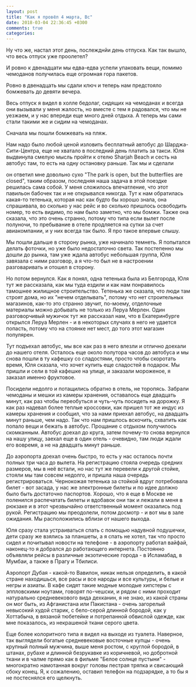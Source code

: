 ```yaml
---
layout: post
title: "Как я провёл 4 марта, Вс"
date: 2018-03-04 22:36:45 +0300
comments: true
categories: 
---
```

Ну что же, настал этот день, послежднйи день отпуска. Как так вышло, что весь отпуск уже проолетел?

И ровно к двенадцати мы едва-едва успели упаковать вещи, помимо чемоданов получилась еще огромная гора пакетов.

Ровно в двенадцать мы сдали ключ и теперь нам предстояло бомжевать до девяти вечера.

Весь отпуск я видел в холле бедолаг, сидящих на чемоданах и всегда они вызывали у меня жалость, но вместе с тем я радовался, что мы не уезжаем, и у нас впереди еще много дней отдыха. А теперь мы сами стали такими же и сидим на чемоданах.

Сначала мы пошли бомжевать на пляж.


Нам надо было любой ценой изловить бесплатный автобус до Шарджа-Сити-Центра, еще не хватало в последний день платить за такси. Юля выдвинула смелую мысль пройти к отелю Sharjah Beach и сесть на автобус там, то есть на одну остановку раньше. Так мы и сделали 


он ответил мне довольно сухо "The park is open, but the butterflies are closed", таким образом, последняя наша задача в этой поездке решилась сама собой. У меня сложилось впечатление, что этот павильон бабочек так и не открывался никогда. Тут к нам обратилась какая-то тетенька, которая нас как будто бы хорошо знала, она спрашивала, во сколько у нас рейс и во сколько пришлось освободить номер, то есть видимо, по нам было заметно, что мы бомжи. Также она сказала, что это очень странно, потому что типа если вылет после полуночи, то пребывание в отеле продляется на сутки за счет авиакомпании, и у них всегда так было. Я про такое впервые слышу.

Мы пошли дальше в сторону рынка, уже начинало темнеть. Я попытался делать фоточки, но уже было недостаточно света. Так постепенно мы дошли до рынка, там уже ждала автобус небольшая группа, Юля завязала с ними разговор, а я что-то был не в настроении разговаривать и отошел в сторону.

Но потом вернулся. Как я понял, одна тетенька была из Белгорода, Юля тут же рассказала, как мы туда ездили и как нам понравилось тамошнее жилищное строительство. Тетенька же сказала, что люди там строят дома, но их "нечем отделывать", потому что нет строительных магазинов, как-то это странно звучит, по-моему, отделочные материалы можно добывать не только из Леруа Мерлен. Один разговорчивый мужичок тут же рассказал нам, что в Екатеринбурге открылся Леруа Мерлен - и в некоторых случаях в него не удается попасть, потому что на стоянке нет мест, до того этот магазин популярен.

Тут подъехал автобус, мы все как раз в него влезли и отлично доехали до нашего отеля. Осталось еще около полутора часов до автобуса и мы снова пошли в ту кафешку со сладостями, просто чтобы скоротать время, Юля сказала, что хочет купить еще сладостей в подарок. Мы пришли и сели в той кафешке на улице, и заказали мороженое, я заказал именно фруктовое.

Посидели недолго и потащились обратно в отель, не торопясь. Забрали чемоданы и мешки из камеры хранения, оставалось еще двадцать минут, как раз чтобы переобуться и чуть-чуть посидеть на дорожку. Я как раз надевал более теплые кроссовки, как пришел тот же индус из камеры хранения и сообщил, что за нами приехал автобус, на двадцать минут раньше, чем надо. Так что нам пришлось вскочить, схватить как попало вещи и бежать в автобус. Прощание с отдыхом получилось скомканным. Автобус доехал до круга, затем почему-то снова вернулся на нашу улицу, заехал еще в один отель - очевидно, там люди ждали его вовремя, а не на двадцать минут раньше.

До аэропорта доехал очень быстро, то есть у нас осталось почти полных три часа до вылета. На регистрацию стояла очередь средних размеров, мы в неё встали, но нас тут же перевели к другой стойке, стояли мы там совсем недолго, и пришла наша очередь регистрироваться. Чернокожая тетенька за стойкой вдруг потребовала билет - вот засада, у нас же электронные билеты и по идее должно было быть достаточно паспортов. Хорошо, что я еще в Москве не поленился распечатать билеты и вдобавок они так и лежали в меня в рюкзаке и в этот чрезвычайно ответственный момент оказались под рукой. Регистрацию мы преодолели, потом досмотр - и вот мы в зале ожидания. Мы расположились вблизи от нашего выхода.

Юля сразу стала устраиваться спать с помощью надувной подушечки, дети сразу же взялись за планшеты, а я спать не хотел, так что просто сидел и почитывал новости на телефоне - в аэропорту работал вайфай, наконец-то я добрался до работающего интернета. Постоянно объявляли рейсы в различные экзотические города - в Исламабад, в Мумбаи, а также в Прагу и Тбилиси.

Аэропорт Дубая - какой-то Вавилон, никак нельзя определить, в какой стране находишься, все расы и все народы и все культуры, и белые и негры и азиаты. В кафе сидят такие модные молодые хипстеры с эппловскими ноутами, говорят по-чешски, и рядом с ними проходит натурально средневекового вида дехканин, я не знаю, из какой страны он мог быть, из Афганистана или Пакистана - очень загорелый невысокий худой старик, с бело-серой длинной бородой, как у Хоттабыча, в вязаной тюбетейке и потрепанной обвислой одежде, как мне показалось, из некрашеной ткани серого цвета.

Еще более колоритного типа я видел на выходе из туалета. Наверное, так выглядели богатые средневековые восточные купцы - очень крупный полный мужчина, выше меня ростом, с круглой бородой, в штанах, рубахе и длинной безрукавке из коричневой, но добротной ткани и в чалме прямо как в фильме "Белое солнце пустыни" - многократно намотанная вокруг головы пестрая тряпка и свисающий сбоку конец. Я, к сожалению, оставил телефон на подзарядке, а то бы я не постеснялся его щелкнуть.
